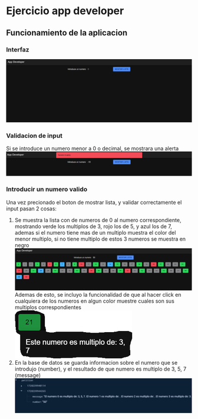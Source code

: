 # Ejercicio app developer
## Funcionamiento de la aplicacion
### Interfaz
![interfaz general](./docs/images/generalInterface.png)
### Validacion de input
Si se introduce un numero menor a 0 o decimal, se mostrara una alerta
![interfaz general](./docs/images/inputValidation.png)
### Introducir un numero valido
Una vez precionado el boton de mostrar lista, y validar correctamente el input pasan 2 cosas:
1. Se muestra la lista con de numeros de 0 al numero correspondiente, mostrando verde los multiplos de 3, rojo los de 5, y azul los de 7, ademas si el numero tiene mas de un multiplo muestra el color del menor multiplo, si no tiene multiplo de estos 3 numeros se muestra en negro
![interfaz general](./docs/images/validInput.png)
Ademas de esto, se incluyo la funcionalidad de que al hacer click en cualquiera de los numeros en algun color muestre cuales son sus multiplos correspondientes
![interfaz general](./docs/images/moreInfo.png)
2. En la base de datos se guarda informacion sobre el numero que se introdujo (number), y el resultado de que numero es multiplo de 3, 5, 7 (message)
![interfaz general](./docs/images/database.png)